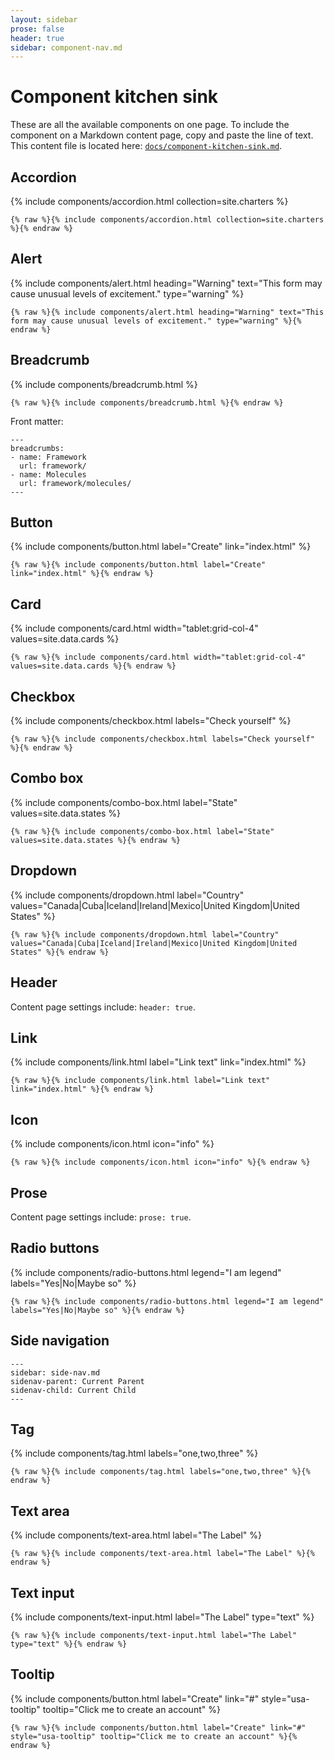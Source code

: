 ```yaml
---
layout: sidebar
prose: false
header: true
sidebar: component-nav.md
---
```


# Component kitchen sink

These are all the available components on one page. To include the component on a Markdown content page, copy and paste the line of text. This content file is located here: [`docs/component-kitchen-sink.md`](https://github.com/pglevy/rwp-toolkit/blob/main/docs/component-kitchen-sink.md).

## Accordion

{% include components/accordion.html collection=site.charters %}

`{% raw %}{% include components/accordion.html collection=site.charters %}{% endraw %}`

## Alert

{% include components/alert.html heading="Warning" text="This form may cause unusual levels of excitement." type="warning" %}

`{% raw %}{% include components/alert.html heading="Warning" text="This form may cause unusual levels of excitement." type="warning" %}{% endraw %}`

## Breadcrumb

{% include components/breadcrumb.html %}

`{% raw %}{% include components/breadcrumb.html %}{% endraw %}`

Front matter:

```
---
breadcrumbs:
- name: Framework
  url: framework/
- name: Molecules
  url: framework/molecules/
---
```

## Button

{% include components/button.html label="Create" link="index.html" %}

`{% raw %}{% include components/button.html label="Create" link="index.html" %}{% endraw %}`

## Card

{% include components/card.html width="tablet:grid-col-4" values=site.data.cards %}

`{% raw %}{% include components/card.html width="tablet:grid-col-4" values=site.data.cards %}{% endraw %}`

## Checkbox

{% include components/checkbox.html labels="Check yourself" %}

`{% raw %}{% include components/checkbox.html labels="Check yourself" %}{% endraw %}`

## Combo box

{% include components/combo-box.html label="State" values=site.data.states %}

`{% raw %}{% include components/combo-box.html label="State" values=site.data.states %}{% endraw %}`

## Dropdown

{% include components/dropdown.html label="Country" values="Canada|Cuba|Iceland|Ireland|Mexico|United Kingdom|United States" %}

`{% raw %}{% include components/dropdown.html label="Country" values="Canada|Cuba|Iceland|Ireland|Mexico|United Kingdom|United States" %}{% endraw %}`

## Header

Content page settings include: `header: true`.

## Link

{% include components/link.html label="Link text" link="index.html" %}

`{% raw %}{% include components/link.html label="Link text" link="index.html" %}{% endraw %}`

## Icon

{% include components/icon.html icon="info" %}

`{% raw %}{% include components/icon.html icon="info" %}{% endraw %}`

## Prose

Content page settings include: `prose: true`.

## Radio buttons

{% include components/radio-buttons.html legend="I am legend" labels="Yes|No|Maybe so" %}

`{% raw %}{% include components/radio-buttons.html legend="I am legend" labels="Yes|No|Maybe so" %}{% endraw %}`

## Side navigation

```
---
sidebar: side-nav.md
sidenav-parent: Current Parent
sidenav-child: Current Child
---
```

## Tag

{% include components/tag.html labels="one,two,three" %}

`{% raw %}{% include components/tag.html labels="one,two,three" %}{% endraw %}`

## Text area

{% include components/text-area.html label="The Label" %}

`{% raw %}{% include components/text-area.html label="The Label" %}{% endraw %}`

## Text input

{% include components/text-input.html label="The Label" type="text" %}

`{% raw %}{% include components/text-input.html label="The Label" type="text" %}{% endraw %}`

## Tooltip

{% include components/button.html label="Create" link="#" style="usa-tooltip" tooltip="Click me to create an account" %}

`{% raw %}{% include components/button.html label="Create" link="#" style="usa-tooltip" tooltip="Click me to create an account" %}{% endraw %}`